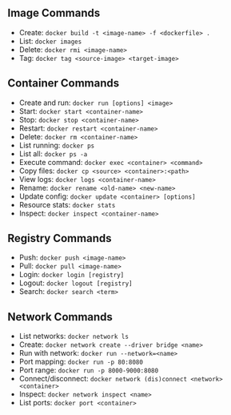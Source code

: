 ## Image Commands

-   Create: `docker build -t <image-name> -f <dockerfile> .`
-   List: `docker images`
-   Delete: `docker rmi <image-name>`
-   Tag: `docker tag <source-image> <target-image>`

## Container Commands

-   Create and run: `docker run [options] <image>`
-   Start: `docker start <container-name>`
-   Stop: `docker stop <container-name>`
-   Restart: `docker restart <container-name>`
-   Delete: `docker rm <container-name>`
-   List running: `docker ps`
-   List all: `docker ps -a`
-   Execute command: `docker exec <container> <command>`
-   Copy files: `docker cp <source> <container>:<path>`
-   View logs: `docker logs <container-name>`
-   Rename: `docker rename <old-name> <new-name>`
-   Update config: `docker update <container> [options]`
-   Resource stats: `docker stats`
-   Inspect: `docker inspect <container-name>`

## Registry Commands

-   Push: `docker push <image-name>`
-   Pull: `docker pull <image-name>`
-   Login: `docker login [registry]`
-   Logout: `docker logout [registry]`
-   Search: `docker search <term>`

## Network Commands

-   List networks: `docker network ls`
-   Create: `docker network create --driver bridge <name>`
-   Run with network: `docker run --network=<name>`
-   Port mapping: `docker run -p 80:8080`
-   Port range: `docker run -p 8000-9000:8080`
-   Connect/disconnect: `docker network (dis)connect <network> <container>`
-   Inspect: `docker network inspect <name>`
-   List ports: `docker port <container>`
